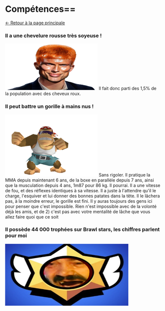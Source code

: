 # Compétences==
[<- Retour à la page principale](https://github.com/MELIAND-Vincent-2326078b/MarkdownVincent/blob/main/README.md)
### Il a une chevelure rousse très soyeuse !
<img src="https://github.com/MELIAND-Vincent-2326078b/MarkdownVincent/blob/main/roux.jpeg" style="width:300px;height:150px;">
Il fait donc parti des 1,5% de la population avec des cheveux roux.

### Il peut battre un gorille à mains nus !
<img src="https://github.com/MELIAND-Vincent-2326078b/MarkdownVincent/blob/main/gorille.gif" style="width:300px;height:200px;">
Sans rigoler.
Il pratique la MMA depuis maintenant 6 ans, de la boxe en parallèle depuis 7 ans, ainsi que la musculation depuis 4 ans, 1m87 pour 86 kg. Il pourrai.
Il a une vitesse de fou, et des réflexes identiques à sa vitesse. Il a juste à l'attendre qu'il le charge, l'esquiver et lui donner des bonnes patates dans la tête. Il le lâchera pas, à la moindre erreur, le gorille est fini. Il y auras toujours des gens ici pour penser que c'est impossible. Rien n'est impossible avec de la volonté déjà les amis, et de 2) c'est pas avec votre mentalité de lâche que vous allez faire quoi que ce soit</div>

### Il possède 44 000 trophées sur Brawl stars, les chiffres parlent pour moi
<img src="https://github.com/MELIAND-Vincent-2326078b/MarkdownVincent/blob/main/brawl.png" style="width:400px;height:200px;">
